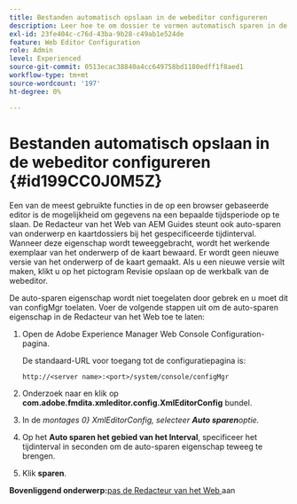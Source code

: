 ```yaml
---
title: Bestanden automatisch opslaan in de webeditor configureren
description: Leer hoe te om dossier te vormen automatisch sparen in de Redacteur van het Web
exl-id: 23fe404c-c76d-43ba-9b28-c49ab1e524de
feature: Web Editor Configuration
role: Admin
level: Experienced
source-git-commit: 0513ecac38840a4cc649758bd1180edff1f8aed1
workflow-type: tm+mt
source-wordcount: '197'
ht-degree: 0%

---
```


# Bestanden automatisch opslaan in de webeditor configureren {#id199CC0J0M5Z}

Een van de meest gebruikte functies in de op een browser gebaseerde editor is de mogelijkheid om gegevens na een bepaalde tijdsperiode op te slaan. De Redacteur van het Web van AEM Guides steunt ook auto-sparen van onderwerp en kaartdossiers bij het gespecificeerde tijdinterval. Wanneer deze eigenschap wordt teweeggebracht, wordt het werkende exemplaar van het onderwerp of de kaart bewaard. Er wordt geen nieuwe versie van het onderwerp of de kaart gemaakt. Als u een nieuwe versie wilt maken, klikt u op het pictogram Revisie opslaan op de werkbalk van de webeditor.

De auto-sparen eigenschap wordt niet toegelaten door gebrek en u moet dit van configMgr toelaten. Voer de volgende stappen uit om de auto-sparen eigenschap in de Redacteur van het Web toe te laten:

1. Open de Adobe Experience Manager Web Console Configuration-pagina.

   De standaard-URL voor toegang tot de configuratiepagina is:

   ```http
   http://<server name>:<port>/system/console/configMgr
   ```

1. Onderzoek naar en klik op **com.adobe.fmdita.xmleditor.config.XmlEditorConfig** bundel.

1. In de *montages 0&rbrace; XmlEditorConfig, selecteer **Auto sparen**&#x200B;optie.*

1. Op het **Auto sparen het gebied van het Interval**, specificeer het tijdinterval in seconden om de auto-sparen eigenschap teweeg te brengen.

1. Klik **sparen**.


**Bovenliggend onderwerp:**&#x200B;[ pas de Redacteur van het Web ](conf-web-editor.md) aan
